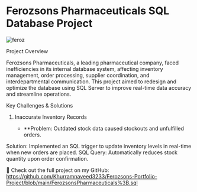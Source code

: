 # Ferozsons Pharmaceuticals SQL Database Project


![feroz](https://github.com/user-attachments/assets/89867d1a-c44d-4fa3-8615-3c8183099847)

Project Overview

Ferozsons Pharmaceuticals, a leading pharmaceutical company, faced inefficiencies in its internal database system, affecting inventory management, order processing, supplier coordination, and interdepartmental communication. This project aimed to redesign and optimize the database using SQL Server to improve real-time data accuracy and streamline operations.

Key Challenges & Solutions

1. Inaccurate Inventory Records
   
    - **Problem: Outdated stock data caused stockouts and unfulfilled orders.
  
Solution: Implemented an SQL trigger to update inventory levels in real-time when new orders are placed.
SQL Query: Automatically reduces stock quantity upon order confirmation.























🔗 Check out the full project on my GitHub:
https://github.com/Khurramnaveed3233/Ferozsons-Portfolio-Project/blob/main/FerozsonsPharmaceuticals%3B.sql
